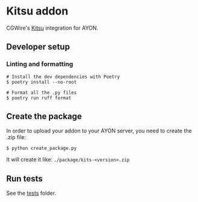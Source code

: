 # Kitsu addon

CGWire's [Kitsu](https://www.cg-wire.com/kitsu) integration for AYON.

## Developer setup

### Linting and formatting

```shell
# Install the dev dependencies with Poetry
$ poetry install --no-root

# Format all the .py files
$ poetry run ruff format
```

## Create the package

In order to upload your addon to your AYON server, you need to create the .zip file:

```shell
$ python create_package.py
```

It will create it like: `./package/kits-<version>.zip`

## Run tests

See the [tests](./tests/) folder.
